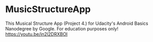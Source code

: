 # MusicStructureApp
This Musical Structure App (Project 4.) for Udacity's Android Basics Nanodegree by Google. For education purposes only!
https://youtu.be/in2l2DRXBOI

